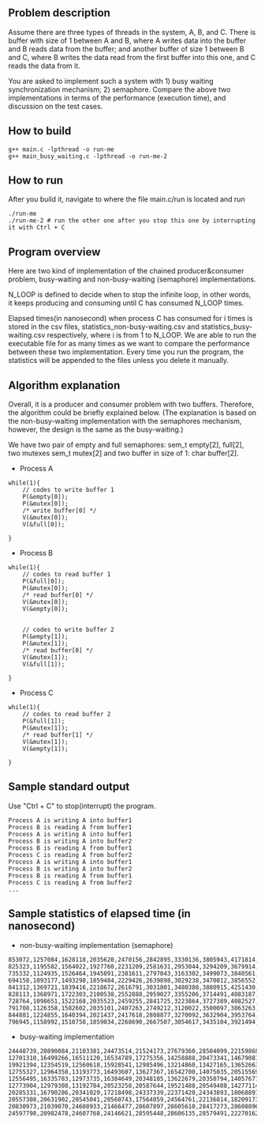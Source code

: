 ## Problem description
Assume there are three types of threads in the system, A, B, and C.
There is buffer with size of 1 between A and B, where A writes data into the buffer and B reads data from the buffer;
and another buffer of size 1 between B and C,
where B writes the data read from the first buffer into this one, and C reads the data from it.

You are asked to implement such a system with 1) busy waiting synchronization mechanism; 2) semaphore. 
Compare the above two implementations in terms of the performance (execution time), and discussion on the test cases.


## How to build
```
g++ main.c -lpthread -o run-me
g++ main_busy_waiting.c -lpthread -o run-me-2
```

## How to run
After you build it, navigate to where the file main.c/run is located and run
```
./run-me
./run-me-2 # run the other one after you stop this one by interrupting it with Ctrl + C
```

## Program overview
Here are two kind of implementation of the chained producer&consumer problem, 
busy-waiting and non-busy-waiting (semaphore) implementations.    

N_LOOP is defined to decide when to stop the infinite loop, in other words, it keeps producing and consuming until C has
consumed N_LOOP times.    

Elapsed times(in nanosecond) when process C has consumed for i times is stored in the csv files, 
statistics_non-busy-waiting.csv and statistics_busy-waiting.csv respectively, where i is from 1 to N_LOOP. We are able
to run the executable file for as many times as we want to compare the performance between these two implementation. 
Every time you run the program, the statistics will be appended to the files unless you delete it manually. 

## Algorithm explanation
Overall, it is a producer and consumer problem with two buffers. 
Therefore, the algorithm could be briefly explained below. 
(The explanation is based on the non-busy-waiting implementation with the semaphores mechanism, however, 
the design is the same as the busy-waiting.)

We have two pair of empty and full semaphores: sem_t empty[2], full[2], two mutexes sem_t mutex[2] 
and two buffer in size of 1: char buffer[2].

* Process A
```
while(1){
    // codes to write buffer 1
    P(&empty[0]);
    P(&mutex[0]);
    /* write buffer[0] */
    V(&mutex[0]);
    V(&full[0]);

}
```


* Process B
```
while(1){
    // codes to read buffer 1
    P(&full[0]);
    P(&mutex[0]);
    /* read buffer[0] */
    V(&mutex[0]);
    V(&empty[0]);


    // codes to write buffer 2
    P(&empty[1]);
    P(&mutex[1]);
    /* read buffer[0] */
    V(&mutex[1]);
    V(&full[1]);

}
```

* Process C
```
while(1){
    // codes to read buffer 2
    P(&full[1]);
    P(&mutex[1]);
    /* read buffer[1] */
    V(&mutex[1]);
    V(&empty[1]);

}
```

## Sample standard output
Use "Ctrl + C" to stop(interrupt) the program.
```
Process A is writing A into buffer1
Process B is reading A from buffer1
Process A is writing A into buffer1
Process B is writing A into buffer2
Process B is reading A from buffer1
Process C is reading A from buffer2
Process A is writing A into buffer1
Process B is writing A into buffer2
Process B is reading A from buffer1
Process C is reading A from buffer2
...
```

## Sample statistics of elapsed time (in nanosecond)
* non-busy-waiting implementation (semaphore)
```csv
853072,1257084,1628118,2035620,2470156,2842895,3330136,3805943,4171814,4618277
825323,1195582,1564022,1927760,2231209,2581631,2953044,3294209,3679914,4099645
735332,1124935,1526464,1945091,2381611,2797043,3163302,3499073,3840561,4230793
694158,1093177,1493298,1859484,2229426,2639898,3029238,3470812,3856552,4344973
841312,1369721,1839416,2218672,2616791,3031801,3480380,3880915,4251430,4658613
828113,1368971,1722303,2100538,2552888,2959027,3355206,3714491,4083187,4465712
728764,1098651,1522168,2035523,2459255,2841725,3223864,3727389,4082527,4498037
791708,1126358,1582602,2035101,2407263,2749212,3120022,3500097,3863263,4322478
844881,1224855,1640394,2021437,2417618,2808877,3270092,3632904,3953764,4371616
796945,1158992,1510758,1859034,2268690,2667507,3054617,3435104,3921494,4404844

```

* busy-waiting implementation
```csv
24448739,20890084,21103381,24473514,21524173,27679360,28504099,22159868,28453774,22579511
12701310,16499266,16511120,16534789,17275356,14258888,20473341,14679081,20529757,15098302
19921394,12354519,12560618,15928541,12985496,13214860,13427165,13652663,19918621,14077775
12755327,12964358,13193773,16493607,13627367,16542700,14075035,20515569,14500672,16570549
12556495,16335783,12973735,16384649,20348105,13622679,20350794,14057677,14277012,14493720
12773904,12979308,13192784,20523258,20587644,19521488,20549408,14277114,14502688,14730995
20285331,16790286,20341029,17218498,24337339,22371420,24343893,18068897,24343511,24461325
20557308,20631902,20545041,20560743,17564059,24564761,22136814,18209173,18415315,18629962
20830973,21039070,24608933,21466477,28607897,28605610,28417273,28608896,22522448,22738330
24597798,20982478,24607768,24146621,28595448,28606135,28579491,22270162,22482728,22706622

```
